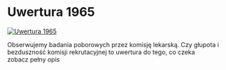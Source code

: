 Uwertura 1965 
=============
[![Uwertura 1965 ](http://vidos.pl/images/player.gif)](http://vidos.pl/uwertura-1965)

 Obserwujemy badania poborowych przez komisję lekarską. Czy głupota i bezduszność komisji rekrutacyjnej to uwertura do tego, co czeka zobacz pełny opis
